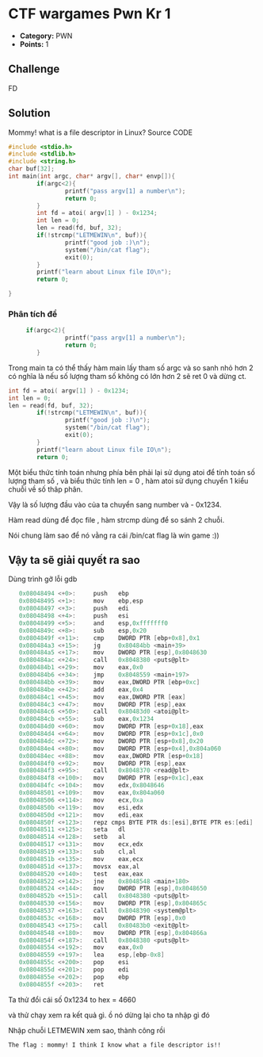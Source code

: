 # CTF wargames Pwn Kr 1

* **Category:** PWN
* **Points:** 1

## Challenge

FD

## Solution

Mommy! what is a file descriptor in Linux? Source CODE

```c
#include <stdio.h>
#include <stdlib.h>
#include <string.h>
char buf[32];
int main(int argc, char* argv[], char* envp[]){
        if(argc<2){
                printf("pass argv[1] a number\n");
                return 0;
        }
        int fd = atoi( argv[1] ) - 0x1234;
        int len = 0;
        len = read(fd, buf, 32);
        if(!strcmp("LETMEWIN\n", buf)){
                printf("good job :)\n");
                system("/bin/cat flag");
                exit(0);
        }
        printf("learn about Linux file IO\n");
        return 0;

}
```

### Phân tích đề

```c
     if(argc<2){
                printf("pass argv[1] a number\n");
                return 0;
        }
```

Trong main ta có thể thấy hàm main lấy tham số argc và so sanh nhỏ hơn 2 có nghĩa là nếu số lượng tham số không có lớn hơn 2 sẽ ret 0 và dừng ct.

```c
int fd = atoi( argv[1] ) - 0x1234;
int len = 0;
len = read(fd, buf, 32);
        if(!strcmp("LETMEWIN\n", buf)){
                printf("good job :)\n");
                system("/bin/cat flag");
                exit(0);
        }
        printf("learn about Linux file IO\n");
        return 0;
```

Một biểu thức tính toán nhưng phía bên phải lại sử dụng atoi để tính toán số lượng tham số , và biểu thức tính len = 0 , hàm atoi sử dụng chuyển 1 kiểu chuỗi về số thâp phân.

Vậy là số lượng đầu vào của ta chuyển sang number và - 0x1234.

Hàm read dùng để đọc file , hàm strcmp dùng để so sánh 2 chuỗi.

Nói chung làm sao để nó vằng ra cái /bin/cat flag là win game :))

## Vậy ta sẽ giải quyết ra sao

Dùng trình gỡ lỗi gdb

```c
   0x08048494 <+0>:     push   ebp
   0x08048495 <+1>:     mov    ebp,esp
   0x08048497 <+3>:     push   edi
   0x08048498 <+4>:     push   esi
   0x08048499 <+5>:     and    esp,0xfffffff0
   0x0804849c <+8>:     sub    esp,0x20
   0x0804849f <+11>:    cmp    DWORD PTR [ebp+0x8],0x1
   0x080484a3 <+15>:    jg     0x80484bb <main+39>
   0x080484a5 <+17>:    mov    DWORD PTR [esp],0x8048630
   0x080484ac <+24>:    call   0x8048380 <puts@plt>
   0x080484b1 <+29>:    mov    eax,0x0
   0x080484b6 <+34>:    jmp    0x8048559 <main+197>
   0x080484bb <+39>:    mov    eax,DWORD PTR [ebp+0xc]
   0x080484be <+42>:    add    eax,0x4
   0x080484c1 <+45>:    mov    eax,DWORD PTR [eax]
   0x080484c3 <+47>:    mov    DWORD PTR [esp],eax
   0x080484c6 <+50>:    call   0x80483d0 <atoi@plt>
   0x080484cb <+55>:    sub    eax,0x1234
   0x080484d0 <+60>:    mov    DWORD PTR [esp+0x18],eax
   0x080484d4 <+64>:    mov    DWORD PTR [esp+0x1c],0x0
   0x080484dc <+72>:    mov    DWORD PTR [esp+0x8],0x20
   0x080484e4 <+80>:    mov    DWORD PTR [esp+0x4],0x804a060
   0x080484ec <+88>:    mov    eax,DWORD PTR [esp+0x18]
   0x080484f0 <+92>:    mov    DWORD PTR [esp],eax
   0x080484f3 <+95>:    call   0x8048370 <read@plt>
   0x080484f8 <+100>:   mov    DWORD PTR [esp+0x1c],eax
   0x080484fc <+104>:   mov    edx,0x8048646
   0x08048501 <+109>:   mov    eax,0x804a060
   0x08048506 <+114>:   mov    ecx,0xa
   0x0804850b <+119>:   mov    esi,edx
   0x0804850d <+121>:   mov    edi,eax
   0x0804850f <+123>:   repz cmps BYTE PTR ds:[esi],BYTE PTR es:[edi]
   0x08048511 <+125>:   seta   dl
   0x08048514 <+128>:   setb   al
   0x08048517 <+131>:   mov    ecx,edx
   0x08048519 <+133>:   sub    cl,al
   0x0804851b <+135>:   mov    eax,ecx
   0x0804851d <+137>:   movsx  eax,al
   0x08048520 <+140>:   test   eax,eax
   0x08048522 <+142>:   jne    0x8048548 <main+180>
   0x08048524 <+144>:   mov    DWORD PTR [esp],0x8048650
   0x0804852b <+151>:   call   0x8048380 <puts@plt>
   0x08048530 <+156>:   mov    DWORD PTR [esp],0x804865c
   0x08048537 <+163>:   call   0x8048390 <system@plt>
   0x0804853c <+168>:   mov    DWORD PTR [esp],0x0
   0x08048543 <+175>:   call   0x80483b0 <exit@plt>
   0x08048548 <+180>:   mov    DWORD PTR [esp],0x804866a
   0x0804854f <+187>:   call   0x8048380 <puts@plt>
   0x08048554 <+192>:   mov    eax,0x0
   0x08048559 <+197>:   lea    esp,[ebp-0x8]
   0x0804855c <+200>:   pop    esi
   0x0804855d <+201>:   pop    edi
   0x0804855e <+202>:   pop    ebp
   0x0804855f <+203>:   ret
```

Ta thử đổi cái số 0x1234 to hex = 4660

và thử chạy xem ra kết quả gì. ồ nó dừng lại cho ta nhập gì đó

Nhập chuỗi LETMEWIN xem sao, thành công rồi

```
The flag : mommy! I think I know what a file descriptor is!!
```
